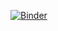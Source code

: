 [![Binder](https://mybinder.org/badge_logo.svg)](https://mybinder.org/v2/gh/wietskebrouwer/jupyter_test/HEAD)

